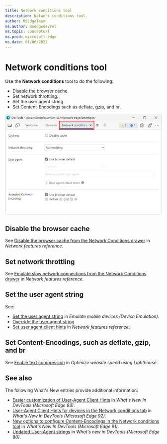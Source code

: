 ```yaml
---
title: Network conditions tool
description: Network conditions tool.
author: MSEdgeTeam
ms.author: msedgedevrel
ms.topic: conceptual
ms.prod: microsoft-edge
ms.date: 01/06/2022
---
```

# Network conditions tool

Use the **Network conditions** tool to do the following:
*  Disable the browser cache.
*  Set network throttling.
*  Set the user agent string.
*  Set Content-Encodings such as deflate, gzip, and br.

![The Network conditions tool.](media/network-conditions-tool.png)


<!-- ====================================================================== -->
## Disable the browser cache

See [Disable the browser cache from the Network Conditions drawer](../network/reference.md#disable-the-browser-cache-from-the-network-conditions-drawer) in _Network features reference_.


<!-- ====================================================================== -->
## Set network throttling

See [Emulate slow network connections from the Network Conditions drawer](../network/reference.md#emulate-slow-network-connections-from-the-network-conditions-drawer) in _Network features reference_.


<!-- ====================================================================== -->
## Set the user agent string

See:
* [Set the user agent string](../device-mode/index.md#set-the-user-agent-string) in _Emulate mobile devices (Device Emulation)_.
* [Override the user agent string](../device-mode/override-user-agent.md).
* [Set user agent client hints](../network/reference.md#set-user-agent-client-hints) in _Network features reference_.


<!-- ====================================================================== -->
## Set Content-Encodings, such as deflate, gzip, and br

See [Enable text compression](../speed/get-started.md#enable-text-compression) in _Optimize website speed using Lighthouse_.


<!-- ====================================================================== -->
## See also

The following What's New entries provide additional information:

* [Easier customization of User-Agent Client Hints](../whats-new/2021/07/devtools.md#easier-customization-of-user-agent-client-hints) in _What's New In DevTools (Microsoft Edge 93)_.
* [User-Agent Client Hints for devices in the Network conditions tab](../whats-new/2021/05/devtools.md#user-agent-client-hints-for-devices-in-the-network-conditions-tab) in _What's New In DevTools (Microsoft Edge 92)_.
* [New options to configure Content-Encodings in the Network conditions tool](../whats-new/2021/04/devtools.md#new-options-to-configure-content-encodings-in-the-network-conditions-tool) in _What's New In DevTools (Microsoft Edge 91)_.
* [Updated User-Agent strings](../whats-new/2019/12/devtools.md#updated-user-agent-strings) in _What's new in DevTools (Microsoft Edge 80)_.
